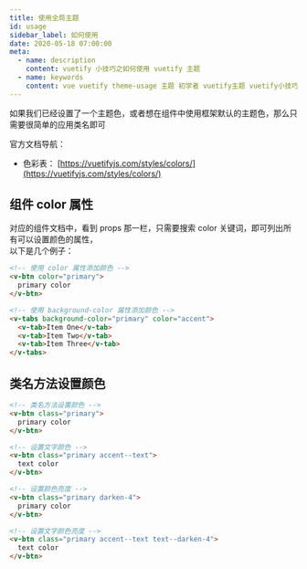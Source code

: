 ```yaml
---
title: 使用全局主题
id: usage
sidebar_label: 如何使用
date: 2020-05-18 07:00:00
meta:
  - name: description
    content: vuetify 小技巧之如何使用 vuetify 主题
  - name: keywords
    content: vue vuetify theme-usage 主题 初学者 vuetify主题 vuetify小技巧 小技巧 vuetify使用主题
---
```


如果我们已经设置了一个主题色，或者想在组件中使用框架默认的主题色，那么只需要很简单的应用类名即可

官方文档导航：

- 色彩表： [https://vuetifyjs.com/styles/colors/](https://vuetifyjs.com/styles/colors/)

## 组件 color 属性

对应的组件文档中，看到 props 那一栏，只需要搜索 color 关键词，即可列出所有可以设置颜色的属性，  
以下是几个例子：

```html
<!-- 使用 color 属性添加颜色 -->
<v-btn color="primary">
  primary color
</v-btn>

<!-- 使用 background-color 属性添加颜色 -->
<v-tabs background-color="primary" color="accent">
  <v-tab>Item One</v-tab>
  <v-tab>Item Two</v-tab>
  <v-tab>Item Three</v-tab>
</v-tabs>
```

## 类名方法设置颜色

```html
<!-- 类名方法设置颜色 -->
<v-btn class="primary">
  primary color
</v-btn>

<!-- 设置文字颜色 -->
<v-btn class="primary accent--text">
  text color
</v-btn>

<!-- 设置颜色亮度 -->
<v-btn class="primary darken-4">
  primary color
</v-btn>

<!-- 设置文字颜色亮度 -->
<v-btn class="primary accent--text text--darken-4">
  text color
</v-btn>
```
